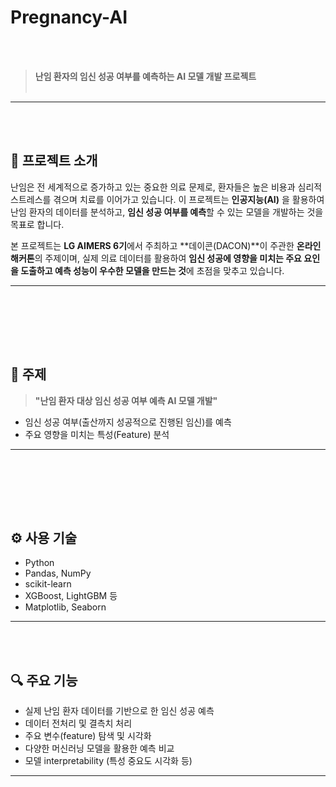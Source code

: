 # Pregnancy-AI
<br/> <br/> 
> **난임 환자의 임신 성공 여부를 예측하는 AI 모델 개발 프로젝트**
<br/> <br/> 
---



<br/> <br/> 
## 🧬 프로젝트 소개

난임은 전 세계적으로 증가하고 있는 중요한 의료 문제로, 환자들은 높은 비용과 심리적 스트레스를 겪으며 치료를 이어가고 있습니다. 이 프로젝트는 **인공지능(AI)** 을 활용하여 난임 환자의 데이터를 분석하고, **임신 성공 여부를 예측**할 수 있는 모델을 개발하는 것을 목표로 합니다.

본 프로젝트는 **LG AIMERS 6기**에서 주최하고 **데이콘(DACON)**이 주관한 **온라인 해커톤**의 주제이며, 실제 의료 데이터를 활용하여 **임신 성공에 영향을 미치는 주요 요인을 도출하고 예측 성능이 우수한 모델을 만드는 것**에 초점을 맞추고 있습니다.

---
<br/> <br/> 



<br/> <br/> 
## 🧠 주제

> **"난임 환자 대상 임신 성공 여부 예측 AI 모델 개발"**

- 임신 성공 여부(출산까지 성공적으로 진행된 임신)를 예측  
- 주요 영향을 미치는 특성(Feature) 분석  

---
<br/> <br/> 



<br/> <br/> 
## ⚙ 사용 기술

- Python  
- Pandas, NumPy  
- scikit-learn  
- XGBoost, LightGBM 등  
- Matplotlib, Seaborn  

---
<br/> <br/> 




## 🔍 주요 기능

- 실제 난임 환자 데이터를 기반으로 한 임신 성공 예측  
- 데이터 전처리 및 결측치 처리  
- 주요 변수(feature) 탐색 및 시각화  
- 다양한 머신러닝 모델을 활용한 예측 비교  
- 모델 interpretability (특성 중요도 시각화 등)  

---

